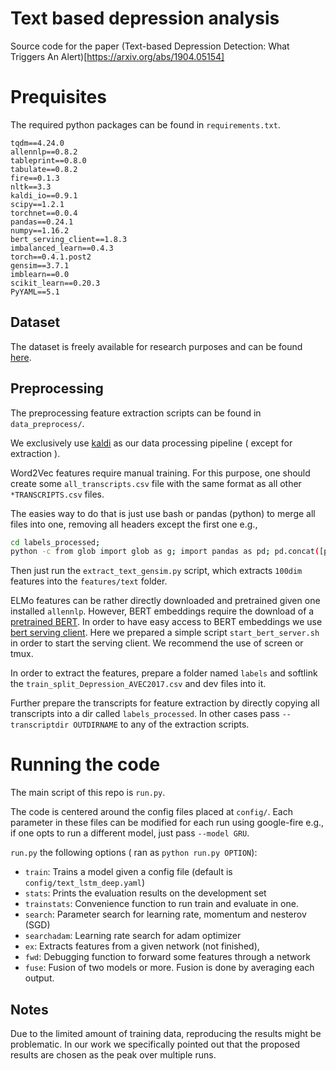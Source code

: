 # Text based depression analysis

Source code for the paper (Text-based Depression Detection: What Triggers An Alert)[https://arxiv.org/abs/1904.05154]


# Prequisites

The required python packages can be found in `requirements.txt`.

```
tqdm==4.24.0
allennlp==0.8.2
tableprint==0.8.0
tabulate==0.8.2
fire==0.1.3
nltk==3.3
kaldi_io==0.9.1
scipy==1.2.1
torchnet==0.0.4
pandas==0.24.1
numpy==1.16.2
bert_serving_client==1.8.3
imbalanced_learn==0.4.3
torch==0.4.1.post2
gensim==3.7.1
imblearn==0.0
scikit_learn==0.20.3
PyYAML==5.1
```


## Dataset 

The dataset is freely available for research purposes and can be found [here](http://dcapswoz.ict.usc.edu/).


## Preprocessing

The preprocessing feature extraction scripts can be found in `data_preprocess/`.

We exclusively use [kaldi](http://kaldi-asr.org/) as our data processing pipeline ( except for extraction ). 

Word2Vec features require manual training. For this purpose, one should create some `all_transcripts.csv` file with the same format as all other `*TRANSCRIPTS.csv` files.

The easies way to do that is just use bash or pandas (python) to merge all files into one, removing all headers except the first one e.g.,

```bash
cd labels_processed;
python -c from glob import glob as g; import pandas as pd; pd.concat([pd.read_csv(f,sep='\t') for f in g('*TRANS*.csv')]).to_csv('all_transcripts.csv', index=False, sep='\t')
```

Then just run the `extract_text_gensim.py` script, which extracts `100dim` features into the `features/text` folder.

ELMo features can be rather directly downloaded and pretrained given one installed `allennlp`. 
However, BERT embeddings require the download of a [pretrained BERT](https://github.com/google-research/bert).
In order to have easy access to BERT embeddings we use [bert serving client](https://pypi.org/project/bert-serving-client/). Here we prepared a simple script `start_bert_server.sh` in order to start the serving client. We recommend the use of screen or tmux.



In order to extract the features, prepare a folder named `labels` and softlink the `train_split_Depression_AVEC2017.csv` and dev files into it.

Further prepare the transcripts for feature extraction by directly copying all transcripts into a dir called `labels_processed`.
In other cases pass `--transcriptdir OUTDIRNAME` to any of the extraction scripts.


# Running the code

The main script of this repo is `run.py`.

The code is centered around the config files placed at `config/`. Each parameter in these files can be modified for each run using google-fire e.g., if one opts to run a different model, just pass `--model GRU`. 

`run.py` the following options ( ran as `python run.py OPTION`):
* `train`: Trains a model given a config file (default is `config/text_lstm_deep.yaml`)
* `stats`: Prints the evaluation results on the development set
* `trainstats`: Convenience function to run train and evaluate in one.
* `search`: Parameter search for learning rate, momentum and nesterov (SGD)
* `searchadam`: Learning rate search for adam optimizer
* `ex`: Extracts features from a given network (not finished),
* `fwd`: Debugging function to forward some features through a network
* `fuse`: Fusion of two models or more. Fusion is done by averaging each output.

## Notes

Due to the limited amount of training data, reproducing the results might be problematic. In our work we specifically pointed out that the proposed results are chosen as the peak over multiple runs. 
